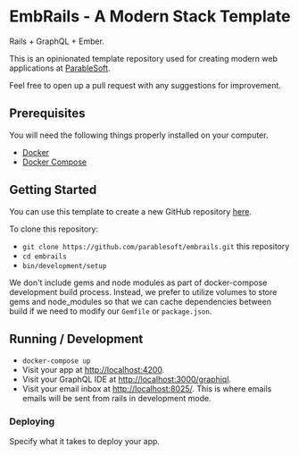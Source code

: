 # EmbRails - A Modern Stack Template

Rails + GraphQL + Ember. 

This is an opinionated template repository used for creating modern web applications at [ParableSoft](https://parablesoft.com). 

Feel free to open up a pull request with any suggestions for improvement.

## Prerequisites

You will need the following things properly installed on your computer.

* [Docker](https://www.docker.com/get-started)
* [Docker Compose](https://docs.docker.com/compose/install/)

## Getting Started

You can use this template to create a new GitHub repository [here](https://github.com/parablesoft/embrails/generate).

To clone this repository: 
* `git clone https://github.com/parablesoft/embrails.git` this repository
* `cd embrails`
* `bin/development/setup`

We don't include gems and node modules as part of docker-compose development build process. Instead, we prefer to utilize volumes to store gems and node_modules so that we can cache dependencies between build if we need to modify our `Gemfile` or `package.json`. 

## Running / Development

* `docker-compose up`
* Visit your app at [http://localhost:4200](http://localhost:4200).
* Visit your GraphQL IDE at [http://localhost:3000/graphiql](http://localhost:3000/graphiql).
* Visit your email inbox at [http://localhost:8025/](http://localhost:8025/). This is where emails emails will be sent from rails in development mode.

### Deploying

Specify what it takes to deploy your app.